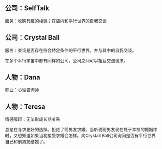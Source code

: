 <h2>公司：SelfTalk</h2>

服务：收购有趣的棱镜；在店内和平行世界的自我交谈

<h2>公司：Crystal Ball</h2>

服务：查询是否存在符合特定条件的平行世界，并与其中的自我交谈。

在多个平行宇宙中都有同样的公司，公司之间可以相互交流请求。

<h2>人物：Dana</h2>

职业：心理咨询师

<h2>人物：Teresa</h2>

情感障碍：无法形成长期关系

总是在寻求更好的选择。拒绝了前男友求婚。当听说前男友现在处于幸福的婚姻中时，又想知道如果当初接受求婚会怎样。向Crystall Ball公司询问是否有平行世界自己和前男友结婚了。

